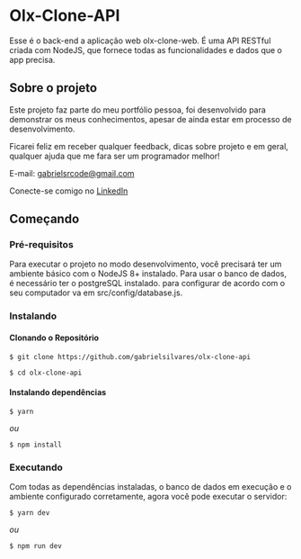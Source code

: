 # Olx-Clone-API

Esse é o back-end a aplicação web olx-clone-web. É uma API RESTful criada com NodeJS, que fornece todas as funcionalidades e dados que o app precisa.

## Sobre o projeto

Este projeto faz parte do meu portfólio pessoa, foi desenvolvido para demonstrar os meus conhecimentos, apesar de ainda estar em processo de desenvolvimento.

Ficarei feliz em receber qualquer feedback, dicas sobre projeto e em geral, qualquer ajuda que me fara ser um programador melhor!

E-mail: gabrielsrcode@gmail.com

Conecte-se comigo no [LinkedIn](https://www.linkedin.com/in/gabriel-silvares-75b041170/)

## Começando

### Pré-requisitos

Para executar o projeto no modo desenvolvimento, você precisará ter um ambiente básico com o NodeJS 8+ instalado. Para usar o banco de dados, é necessário ter o postgreSQL instalado. para configurar de acordo com o seu computador va em src/config/database.js.

### Instalando
#### Clonando o Repositório

```
$ git clone https://github.com/gabrielsilvares/olx-clone-api

$ cd olx-clone-api
```
#### Instalando dependências
```
$ yarn
```

*ou*

```
$ npm install
```

### Executando

Com todas as dependências instaladas, o banco de dados em execução e o ambiente configurado corretamente, agora você pode executar o servidor:

```
$ yarn dev
```
*ou*

```
$ npm run dev
```
